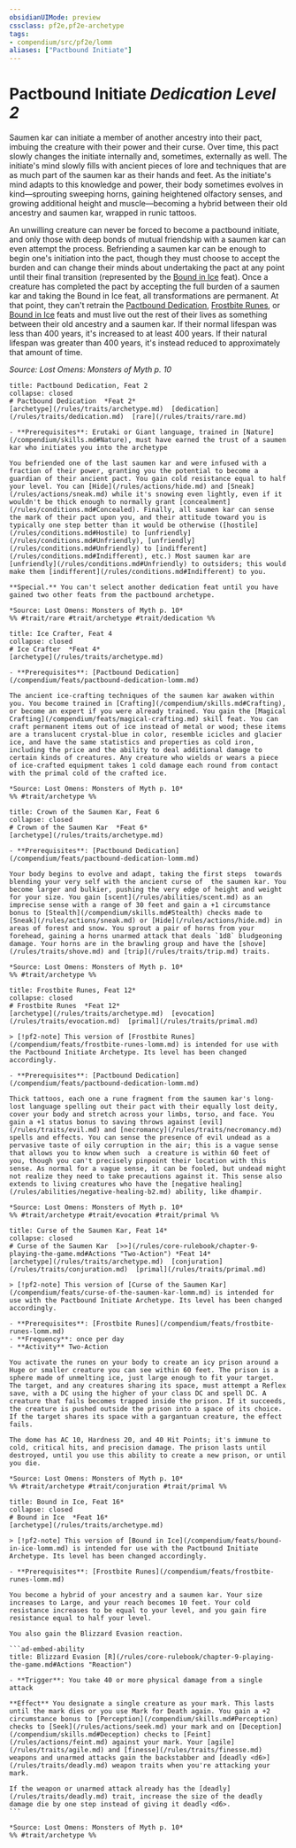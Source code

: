 ```yaml
---
obsidianUIMode: preview
cssclass: pf2e,pf2e-archetype
tags:
- compendium/src/pf2e/lomm
aliases: ["Pactbound Initiate"]
---
```

# Pactbound Initiate *Dedication Level 2*  

Saumen kar can initiate a member of another ancestry into their pact, imbuing the creature with their power and their curse. Over time, this pact slowly changes the initiate internally and, sometimes, externally as well. The initiate's mind slowly fills with ancient pieces of lore and techniques that are as much part of the saumen kar as their hands and feet. As the initiate's mind adapts to this knowledge and power, their body sometimes evolves in kind—sprouting sweeping horns, gaining heightened olfactory senses, and growing additional height and muscle—becoming a hybrid between their old ancestry and saumen kar, wrapped in runic tattoos.

An unwilling creature can never be forced to become a pactbound initiate, and only those with deep bonds of mutual friendship with a saumen kar can even attempt the process. Befriending a saumen kar can be enough to begin one's initiation into the pact, though they must choose to accept the burden and can change their minds about undertaking the pact at any point until their final transition (represented by the [Bound in Ice](/compendium/feats/bound-in-ice-lomm.md) feat). Once a creature has completed the pact by accepting the full burden of a saumen kar and taking the Bound in Ice feat, all transformations are permanent. At that point, they can't retrain the [Pactbound Dedication](/compendium/feats/pactbound-dedication-lomm.md), [Frostbite Runes](/compendium/feats/frostbite-runes-lomm.md), or [Bound in Ice](/compendium/feats/bound-in-ice-lomm.md) feats and must live out the rest of their lives as something between their old ancestry and a saumen kar. If their normal lifespan was less than 400 years, it's increased to at least 400 years. If their natural lifespan was greater than 400 years, it's instead reduced to approximately that amount of time. 

*Source: Lost Omens: Monsters of Myth p. 10*

```ad-embed-feat
title: Pactbound Dedication, Feat 2
collapse: closed
# Pactbound Dedication  *Feat 2*  
[archetype](/rules/traits/archetype.md)  [dedication](/rules/traits/dedication.md)  [rare](/rules/traits/rare.md)  

- **Prerequisites**: Erutaki or Giant language, trained in [Nature](/compendium/skills.md#Nature), must have earned the trust of a saumen kar who initiates you into the archetype

You befriended one of the last saumen kar and were infused with a fraction of their power, granting you the potential to become a guardian of their ancient pact. You gain cold resistance equal to half your level. You can [Hide](/rules/actions/hide.md) and [Sneak](/rules/actions/sneak.md) while it's snowing even lightly, even if it wouldn't be thick enough to normally grant [concealment](/rules/conditions.md#Concealed). Finally, all saumen kar can sense the mark of their pact upon you, and their attitude toward you is typically one step better than it would be otherwise ([hostile](/rules/conditions.md#Hostile) to [unfriendly](/rules/conditions.md#Unfriendly), [unfriendly](/rules/conditions.md#Unfriendly) to [indifferent](/rules/conditions.md#Indifferent), etc.) Most saumen kar are [unfriendly](/rules/conditions.md#Unfriendly) to outsiders; this would make them [indifferent](/rules/conditions.md#Indifferent) to you.

**Special.** You can't select another dedication feat until you have gained two other feats from the pactbound archetype.

*Source: Lost Omens: Monsters of Myth p. 10*  
%% #trait/rare #trait/archetype #trait/dedication %%
```  

```ad-embed-feat
title: Ice Crafter, Feat 4
collapse: closed
# Ice Crafter  *Feat 4*  
[archetype](/rules/traits/archetype.md)  

- **Prerequisites**: [Pactbound Dedication](/compendium/feats/pactbound-dedication-lomm.md)

The ancient ice-crafting techniques of the saumen kar awaken within you. You become trained in [Crafting](/compendium/skills.md#Crafting), or become an expert if you were already trained. You gain the [Magical Crafting](/compendium/feats/magical-crafting.md) skill feat. You can craft permanent items out of ice instead of metal or wood; these items are a translucent crystal-blue in color, resemble icicles and glacier ice, and have the same statistics and properties as cold iron, including the price and the ability to deal additional damage to certain kinds of creatures. Any creature who wields or wears a piece of ice-crafted equipment takes 1 cold damage each round from contact with the primal cold of the crafted ice.

*Source: Lost Omens: Monsters of Myth p. 10*  
%% #trait/archetype %%
```  

```ad-embed-feat
title: Crown of the Saumen Kar, Feat 6
collapse: closed
# Crown of the Saumen Kar  *Feat 6*  
[archetype](/rules/traits/archetype.md)  

- **Prerequisites**: [Pactbound Dedication](/compendium/feats/pactbound-dedication-lomm.md)

Your body begins to evolve and adapt, taking the first steps  towards blending your very self with the ancient curse of  the saumen kar. You become larger and bulkier, pushing the very edge of height and weight for your size. You gain [scent](/rules/abilities/scent.md) as an imprecise sense with a range of 30 feet and gain a +1 circumstance bonus to [Stealth](/compendium/skills.md#Stealth) checks made to [Sneak](/rules/actions/sneak.md) or [Hide](/rules/actions/hide.md) in areas of forest and snow. You sprout a pair of horns from your forehead, gaining a horns unarmed attack that deals `1d8` bludgeoning damage. Your horns are in the brawling group and have the [shove](/rules/traits/shove.md) and [trip](/rules/traits/trip.md) traits.

*Source: Lost Omens: Monsters of Myth p. 10*  
%% #trait/archetype %%
```  

```ad-embed-feat
title: Frostbite Runes, Feat 12*
collapse: closed
# Frostbite Runes  *Feat 12*  
[archetype](/rules/traits/archetype.md)  [evocation](/rules/traits/evocation.md)  [primal](/rules/traits/primal.md)  

> [!pf2-note] This version of [Frostbite Runes](/compendium/feats/frostbite-runes-lomm.md) is intended for use with the Pactbound Initiate Archetype. Its level has been changed accordingly.

- **Prerequisites**: [Pactbound Dedication](/compendium/feats/pactbound-dedication-lomm.md)

Thick tattoos, each one a rune fragment from the saumen kar's long-lost language spelling out their pact with their equally lost deity, cover your body and stretch across your limbs, torso, and face. You gain a +1 status bonus to saving throws against [evil](/rules/traits/evil.md) and [necromancy](/rules/traits/necromancy.md) spells and effects. You can sense the presence of evil undead as a pervasive taste of oily corruption in the air; this is a vague sense that allows you to know when such  a creature is within 60 feet of you, though you can't precisely pinpoint their location with this sense. As normal for a vague sense, it can be fooled, but undead might not realize they need to take precautions against it. This sense also extends to living creatures who have the [negative healing](/rules/abilities/negative-healing-b2.md) ability, like dhampir.

*Source: Lost Omens: Monsters of Myth p. 10*  
%% #trait/archetype #trait/evocation #trait/primal %%
```  

```ad-embed-feat
title: Curse of the Saumen Kar, Feat 14*
collapse: closed
# Curse of the Saumen Kar  [>>](/rules/core-rulebook/chapter-9-playing-the-game.md#Actions "Two-Action") *Feat 14*  
[archetype](/rules/traits/archetype.md)  [conjuration](/rules/traits/conjuration.md)  [primal](/rules/traits/primal.md)  

> [!pf2-note] This version of [Curse of the Saumen Kar](/compendium/feats/curse-of-the-saumen-kar-lomm.md) is intended for use with the Pactbound Initiate Archetype. Its level has been changed accordingly.

- **Prerequisites**: [Frostbite Runes](/compendium/feats/frostbite-runes-lomm.md)
- **Frequency**: once per day
- **Activity** Two-Action

You activate the runes on your body to create an icy prison around a Huge or smaller creature you can see within 60 feet. The prison is a sphere made of unmelting ice, just large enough to fit your target. The target, and any creatures sharing its space, must attempt a Reflex save, with a DC using the higher of your class DC and spell DC. A creature that fails becomes trapped inside the prison. If it succeeds, the creature is pushed outside the prison into a space of its choice. If the target shares its space with a gargantuan creature, the effect fails.

The dome has AC 10, Hardness 20, and 40 Hit Points; it's immune to cold, critical hits, and precision damage. The prison lasts until destroyed, until you use this ability to create a new prison, or until you die.

*Source: Lost Omens: Monsters of Myth p. 10*  
%% #trait/archetype #trait/conjuration #trait/primal %%
```  

````ad-embed-feat
title: Bound in Ice, Feat 16*
collapse: closed
# Bound in Ice  *Feat 16*  
[archetype](/rules/traits/archetype.md)  

> [!pf2-note] This version of [Bound in Ice](/compendium/feats/bound-in-ice-lomm.md) is intended for use with the Pactbound Initiate Archetype. Its level has been changed accordingly.

- **Prerequisites**: [Frostbite Runes](/compendium/feats/frostbite-runes-lomm.md)

You become a hybrid of your ancestry and a saumen kar. Your size increases to Large, and your reach becomes 10 feet. Your cold resistance increases to be equal to your level, and you gain fire resistance equal to half your level.

You also gain the Blizzard Evasion reaction.

```ad-embed-ability
title: Blizzard Evasion [R](/rules/core-rulebook/chapter-9-playing-the-game.md#Actions "Reaction")

- **Trigger**: You take 40 or more physical damage from a single attack

**Effect** You designate a single creature as your mark. This lasts until the mark dies or you use Mark for Death again. You gain a +2 circumstance bonus to [Perception](/compendium/skills.md#Perception) checks to [Seek](/rules/actions/seek.md) your mark and on [Deception](/compendium/skills.md#Deception) checks to [Feint](/rules/actions/feint.md) against your mark. Your [agile](/rules/traits/agile.md) and [finesse](/rules/traits/finesse.md) weapons and unarmed attacks gain the backstabber and [deadly <d6>](/rules/traits/deadly.md) weapon traits when you're attacking your mark.

If the weapon or unarmed attack already has the [deadly](/rules/traits/deadly.md) trait, increase the size of the deadly damage die by one step instead of giving it deadly <d6>.
```

*Source: Lost Omens: Monsters of Myth p. 10*  
%% #trait/archetype %%
````